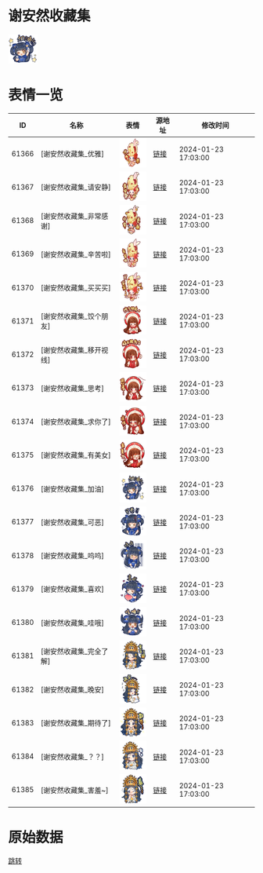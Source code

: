 # 谢安然收藏集

<img src="./cover.png" height="60" alt="cover" />

# 表情一览

|ID|名称|表情|源地址|修改时间|
|----|----|----|----|----|
|61366|[谢安然收藏集_优雅]|<img src="./pic/061366_%5B谢安然收藏集_优雅%5D.png" height="60" alt="优雅"/>|[链接](https://i0.hdslb.com/bfs/garb/bf6a79bac27eb5051942e4aa7fe85b43fcb8492e.png)|2024-01-23 17:03:00|
|61367|[谢安然收藏集_请安静]|<img src="./pic/061367_%5B谢安然收藏集_请安静%5D.png" height="60" alt="请安静"/>|[链接](https://i0.hdslb.com/bfs/garb/c022390b43e0f1052728b7c882cd7b3a172c6adf.png)|2024-01-23 17:03:00|
|61368|[谢安然收藏集_非常感谢]|<img src="./pic/061368_%5B谢安然收藏集_非常感谢%5D.png" height="60" alt="非常感谢"/>|[链接](https://i0.hdslb.com/bfs/garb/41f4fd7dbabf1a976341e40ce1a0277a3fa9dd97.png)|2024-01-23 17:03:00|
|61369|[谢安然收藏集_辛苦啦]|<img src="./pic/061369_%5B谢安然收藏集_辛苦啦%5D.png" height="60" alt="辛苦啦"/>|[链接](https://i0.hdslb.com/bfs/garb/ce3b474d0ba3924b836a8c242f2a2b4370cf9c27.png)|2024-01-23 17:03:00|
|61370|[谢安然收藏集_买买买]|<img src="./pic/061370_%5B谢安然收藏集_买买买%5D.png" height="60" alt="买买买"/>|[链接](https://i0.hdslb.com/bfs/garb/e76f4ba34536b9a0a111ae89572ffb73a88ea304.png)|2024-01-23 17:03:00|
|61371|[谢安然收藏集_饺个朋友]|<img src="./pic/061371_%5B谢安然收藏集_饺个朋友%5D.png" height="60" alt="饺个朋友"/>|[链接](https://i0.hdslb.com/bfs/garb/9a29160fd68dc066b70495aa9a8dc13d81632895.png)|2024-01-23 17:03:00|
|61372|[谢安然收藏集_移开视线]|<img src="./pic/061372_%5B谢安然收藏集_移开视线%5D.png" height="60" alt="移开视线"/>|[链接](https://i0.hdslb.com/bfs/garb/f7e37771e332fa71278425029d1cf4004ddb4cf0.png)|2024-01-23 17:03:00|
|61373|[谢安然收藏集_思考]|<img src="./pic/061373_%5B谢安然收藏集_思考%5D.png" height="60" alt="思考"/>|[链接](https://i0.hdslb.com/bfs/garb/e9d49c15223da231e2ce5bc7fcdf2ba44131a350.png)|2024-01-23 17:03:00|
|61374|[谢安然收藏集_求你了]|<img src="./pic/061374_%5B谢安然收藏集_求你了%5D.png" height="60" alt="求你了"/>|[链接](https://i0.hdslb.com/bfs/garb/42f3ea8ec333ae613be2c081073a4f0ca6b36fcc.png)|2024-01-23 17:03:00|
|61375|[谢安然收藏集_有美女]|<img src="./pic/061375_%5B谢安然收藏集_有美女%5D.png" height="60" alt="有美女"/>|[链接](https://i0.hdslb.com/bfs/garb/3c3b1afec120e8fd23f39a197763336f073610e6.png)|2024-01-23 17:03:00|
|61376|[谢安然收藏集_加油]|<img src="./pic/061376_%5B谢安然收藏集_加油%5D.png" height="60" alt="加油"/>|[链接](https://i0.hdslb.com/bfs/garb/382021b6717e47bccc976994b6e088b3dd7c7bde.png)|2024-01-23 17:03:00|
|61377|[谢安然收藏集_可恶]|<img src="./pic/061377_%5B谢安然收藏集_可恶%5D.png" height="60" alt="可恶"/>|[链接](https://i0.hdslb.com/bfs/garb/f2bea5fb2ef7eb341c7f9c03c1dcbfc458ebaf83.png)|2024-01-23 17:03:00|
|61378|[谢安然收藏集_呜呜]|<img src="./pic/061378_%5B谢安然收藏集_呜呜%5D.png" height="60" alt="呜呜"/>|[链接](https://i0.hdslb.com/bfs/garb/bf5da8da293330fe0a13720183805159ae1eab8a.png)|2024-01-23 17:03:00|
|61379|[谢安然收藏集_喜欢]|<img src="./pic/061379_%5B谢安然收藏集_喜欢%5D.png" height="60" alt="喜欢"/>|[链接](https://i0.hdslb.com/bfs/garb/8b7bb0ae1ad633b890abcc3b596ed3971ff7b36c.png)|2024-01-23 17:03:00|
|61380|[谢安然收藏集_哇哦]|<img src="./pic/061380_%5B谢安然收藏集_哇哦%5D.png" height="60" alt="哇哦"/>|[链接](https://i0.hdslb.com/bfs/garb/6c2779d0628ddf053533ba19219ad64a4eb2a5df.png)|2024-01-23 17:03:00|
|61381|[谢安然收藏集_完全了解]|<img src="./pic/061381_%5B谢安然收藏集_完全了解%5D.png" height="60" alt="完全了解"/>|[链接](https://i0.hdslb.com/bfs/garb/a5de74783182c29fe84f2f461aa8c635e7e9ef5d.png)|2024-01-23 17:03:00|
|61382|[谢安然收藏集_晚安]|<img src="./pic/061382_%5B谢安然收藏集_晚安%5D.png" height="60" alt="晚安"/>|[链接](https://i0.hdslb.com/bfs/garb/3f830e894443642669b8848e3ac06a0a5a04dff9.png)|2024-01-23 17:03:00|
|61383|[谢安然收藏集_期待了]|<img src="./pic/061383_%5B谢安然收藏集_期待了%5D.png" height="60" alt="期待了"/>|[链接](https://i0.hdslb.com/bfs/garb/3cb9fc2705880ce8ad57e0d0b11d83a3e9b6d63e.png)|2024-01-23 17:03:00|
|61384|[谢安然收藏集_？？]|<img src="./pic/061384_%5B谢安然收藏集_？？%5D.png" height="60" alt="？？"/>|[链接](https://i0.hdslb.com/bfs/garb/01d9508a8b85ca4edac04db83ff105dba49dccd1.png)|2024-01-23 17:03:00|
|61385|[谢安然收藏集_害羞~]|<img src="./pic/061385_%5B谢安然收藏集_害羞~%5D.png" height="60" alt="害羞~"/>|[链接](https://i0.hdslb.com/bfs/garb/ab00e9c3d6f36beb8db5bed18e64ab8707337d90.png)|2024-01-23 17:03:00|

# 原始数据

[跳转](./raw.json)

